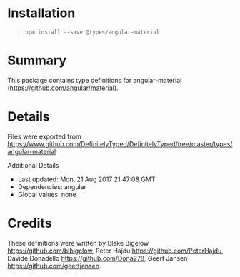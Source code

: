 # Installation
> `npm install --save @types/angular-material`

# Summary
This package contains type definitions for angular-material (https://github.com/angular/material).

# Details
Files were exported from https://www.github.com/DefinitelyTyped/DefinitelyTyped/tree/master/types/angular-material

Additional Details
 * Last updated: Mon, 21 Aug 2017 21:47:08 GMT
 * Dependencies: angular
 * Global values: none

# Credits
These definitions were written by Blake Bigelow <https://github.com/blbigelow>, Peter Hajdu <https://github.com/PeterHajdu>, Davide Donadello <https://github.com/Dona278>, Geert Jansen <https://github.com/geertjansen>.
